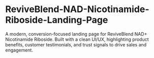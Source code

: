 # ReviveBlend-NAD-Nicotinamide-Riboside-Landing-Page
A modern, conversion-focused landing page for ReviveBlend NAD+ Nicotinamide Riboside. Built with a clean UI/UX, highlighting product benefits, customer testimonials, and trust signals to drive sales and engagement.
